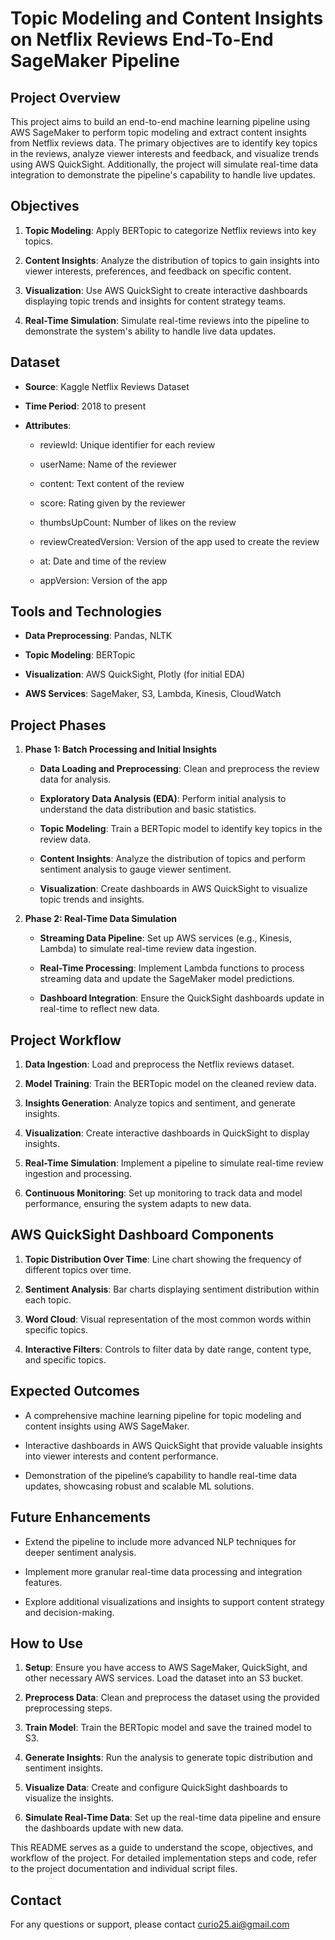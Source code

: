 Topic Modeling and Content Insights on Netflix Reviews End-To-End SageMaker Pipeline
===========================================



Project Overview
-------

This project aims to build an end-to-end machine learning pipeline using AWS SageMaker to perform topic modeling and extract content insights from Netflix reviews data. The primary objectives are to identify key topics in the reviews, analyze viewer interests and feedback, and visualize trends using AWS QuickSight. Additionally, the project will simulate real-time data integration to demonstrate the pipeline's capability to handle live updates.

Objectives
-------

1.  **Topic Modeling**: Apply BERTopic to categorize Netflix reviews into key topics.
    
2.  **Content Insights**: Analyze the distribution of topics to gain insights into viewer interests, preferences, and feedback on specific content.
    
3.  **Visualization**: Use AWS QuickSight to create interactive dashboards displaying topic trends and insights for content strategy teams.
    
4.  **Real-Time Simulation**: Simulate real-time reviews into the pipeline to demonstrate the system's ability to handle live data updates.


Dataset
-------

*   **Source**: Kaggle Netflix Reviews Dataset
    
*   **Time Period**: 2018 to present
    
*   **Attributes**:
    
    *   reviewId: Unique identifier for each review
        
    *   userName: Name of the reviewer
        
    *   content: Text content of the review
        
    *   score: Rating given by the reviewer
        
    *   thumbsUpCount: Number of likes on the review
        
    *   reviewCreatedVersion: Version of the app used to create the review
        
    *   at: Date and time of the review
        
    *   appVersion: Version of the app
     
Tools and Technologies
-------

*   **Data Preprocessing**: Pandas, NLTK
    
*   **Topic Modeling**: BERTopic
    
*   **Visualization**: AWS QuickSight, Plotly (for initial EDA)
    
*   **AWS Services**: SageMaker, S3, Lambda, Kinesis, CloudWatch

    
Project Phases
-------

1.  **Phase 1: Batch Processing and Initial Insights**
    
    *   **Data Loading and Preprocessing**: Clean and preprocess the review data for analysis.
        
    *   **Exploratory Data Analysis (EDA)**: Perform initial analysis to understand the data distribution and basic statistics.
        
    *   **Topic Modeling**: Train a BERTopic model to identify key topics in the review data.
        
    *   **Content Insights**: Analyze the distribution of topics and perform sentiment analysis to gauge viewer sentiment.
        
    *   **Visualization**: Create dashboards in AWS QuickSight to visualize topic trends and insights.
        
2.  **Phase 2: Real-Time Data Simulation**
    
    *   **Streaming Data Pipeline**: Set up AWS services (e.g., Kinesis, Lambda) to simulate real-time review data ingestion.
        
    *   **Real-Time Processing**: Implement Lambda functions to process streaming data and update the SageMaker model predictions.
        
    *   **Dashboard Integration**: Ensure the QuickSight dashboards update in real-time to reflect new data.


Project Workflow
-------

1.  **Data Ingestion**: Load and preprocess the Netflix reviews dataset.
    
2.  **Model Training**: Train the BERTopic model on the cleaned review data.
    
3.  **Insights Generation**: Analyze topics and sentiment, and generate insights.
    
4.  **Visualization**: Create interactive dashboards in QuickSight to display insights.
    
5.  **Real-Time Simulation**: Implement a pipeline to simulate real-time review ingestion and processing.
    
6.  **Continuous Monitoring**: Set up monitoring to track data and model performance, ensuring the system adapts to new data.


AWS QuickSight Dashboard Components
-------

1.  **Topic Distribution Over Time**: Line chart showing the frequency of different topics over time.
    
2.  **Sentiment Analysis**: Bar charts displaying sentiment distribution within each topic.
    
3.  **Word Cloud**: Visual representation of the most common words within specific topics.
    
4.  **Interactive Filters**: Controls to filter data by date range, content type, and specific topics.
    

Expected Outcomes
-------

*   A comprehensive machine learning pipeline for topic modeling and content insights using AWS SageMaker.
    
*   Interactive dashboards in AWS QuickSight that provide valuable insights into viewer interests and content performance.
    
*   Demonstration of the pipeline’s capability to handle real-time data updates, showcasing robust and scalable ML solutions.
    

Future Enhancements
-------

*   Extend the pipeline to include more advanced NLP techniques for deeper sentiment analysis.
    
*   Implement more granular real-time data processing and integration features.
    
*   Explore additional visualizations and insights to support content strategy and decision-making.
    

How to Use
-------

1.  **Setup**: Ensure you have access to AWS SageMaker, QuickSight, and other necessary AWS services. Load the dataset into an S3 bucket.
    
2.  **Preprocess Data**: Clean and preprocess the dataset using the provided preprocessing steps.
    
3.  **Train Model**: Train the BERTopic model and save the trained model to S3.
    
4.  **Generate Insights**: Run the analysis to generate topic distribution and sentiment insights.
    
5.  **Visualize Data**: Create and configure QuickSight dashboards to visualize the insights.
    
6.  **Simulate Real-Time Data**: Set up the real-time data pipeline and ensure the dashboards update with new data.
    

This README serves as a guide to understand the scope, objectives, and workflow of the project. For detailed implementation steps and code, refer to the project documentation and individual script files.

Contact
-------

For any questions or support, please contact curio25.ai@gmail.com
